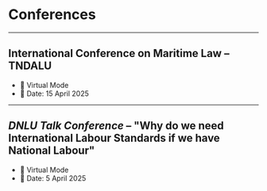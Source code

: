 
# Conferences 

---

## **International Conference on Maritime Law** – TNDALU  
  - 📍 Virtual Mode  
  - 📅 Date: 15 April 2025  

- ---

## *DNLU Talk Conference* – "Why do we need International Labour Standards if we have National Labour"  
  - 📍 Virtual Mode  
  - 📅 Date: 5 April 2025
 

